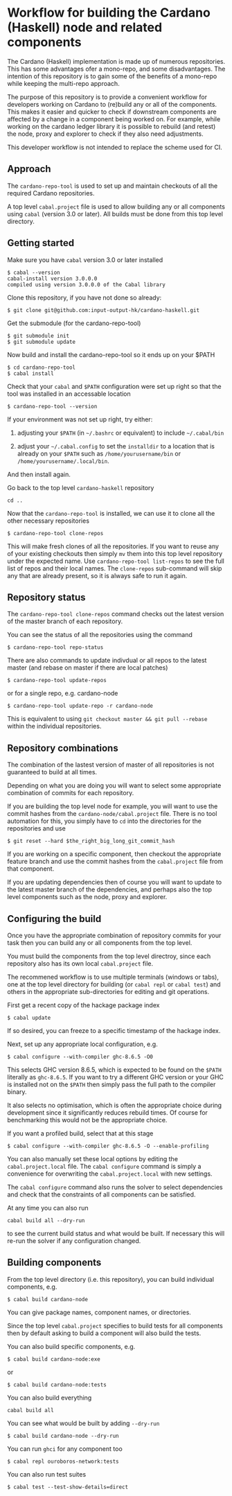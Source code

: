 Workflow for building the Cardano (Haskell) node and related components
=======================================================================

The Cardano (Haskell) implementation is made up of numerous repositories. This
has some advantages ofer a mono-repo, and some disadvantages. The intention of
this repository is to gain some of the benefits of a mono-repo while keeping
the multi-repo approach.

The purpose of this repository is to provide a convenient workflow for
developers working on Cardano to (re)build any or all of the components. This
makes it easier and quicker to check if downstream components are affected by
a change in a component being worked on. For example, while working on the
cardano ledger library it is possible to rebuild (and retest) the node, proxy
and explorer to check if they also need adjustments.

This developer workflow is not intended to replace the scheme used for CI.


Approach
--------

The `cardano-repo-tool` is used to set up and maintain checkouts of all the
required Cardano repositories.

A top level `cabal.project` file is used to allow building any or all
components using `cabal` (version 3.0 or later). All builds must be done from
this top level directory.


Getting started
---------------

Make sure you have `cabal` version 3.0 or later installed
```
$ cabal --version
cabal-install version 3.0.0.0
compiled using version 3.0.0.0 of the Cabal library 
```

Clone this repository, if you have not done so already:
```
$ git clone git@github.com:input-output-hk/cardano-haskell.git
```

Get the submodule (for the cardano-repo-tool)
```
$ git submodule init
$ git submodule update
```

Now build and install the cardano-repo-tool so it ends up on your $PATH
```
$ cd cardano-repo-tool
$ cabal install
```

Check that your `cabal` and `$PATH` configuration were set up right so that the
tool was installed in an accessable location
```
$ cardano-repo-tool --version
```

If your environment was not set up right, try either:

1. adjusting your `$PATH` (in `~/.bashrc` or equivalent) to include
   `~/.cabal/bin`

2. adjust your `~/.cabal.config` to set the `installdir` to a location that is
   already on your `$PATH` such as `/home/yourusername/bin` or 
   `/home/yourusername/.local/bin`.

And then install again.

Go back to the top level `cardano-haskell` repository
```
cd ..
```

Now that the `cardano-repo-tool` is installed, we can use it to clone all the
other necessary repositories
```
$ cardano-repo-tool clone-repos
```

This will make fresh clones of all the repositories. If you want to reuse any
of your existing checkouts then simply `mv` them into this top level
repository under the expected name. Use `cardano-repo-tool list-repos` to see
the full list of repos and their local names. The `clone-repos` sub-command
will skip any that are already present, so it is always safe to run it again.


Repository status
-----------------

The `cardano-repo-tool clone-repos` command checks out the latest version of
the master branch of each repository.

You can see the status of all the repositories using the command
```
$ cardano-repo-tool repo-status
```

There are also commands to update indivdual or all repos to the latest master
(and rebase on master if there are local patches)
```
$ cardano-repo-tool update-repos
```
or for a single repo, e.g. cardano-node
```
$ cardano-repo-tool update-repo -r cardano-node
```
This is equivalent to using `git checkout master && git pull --rebase` within
the individual repositories.


Repository combinations
-----------------------

The combination of the lastest version of master of all repositories is not
guaranteed to build at all times.

Depending on what you are doing you will want to select some appropriate
combination of commits for each repository.

If you are building the top level node for example, you will want to use the
commit hashes from the `cardano-node/cabal.project` file. There is no tool
automation for this, you simply have to `cd` into the directories for the
repositories and use
```
$ git reset --hard $the_right_big_long_git_commit_hash
```

If you are working on a specific component, then checkout the appropriate
feature branch and use the commit hashes from the `cabal.project` file from
that component.

If you are updating dependencies then of course you will want to update to the
latest master branch of the dependencies, and perhaps also the top level
components such as the node, proxy and explorer.


Configuring the build
---------------------

Once you have the appropriate combination of repository commits for your task
then you can build any or all components from the top level.

You must build the components from the top level directroy, since each
repository also has its own local `cabal.project` file.

The recommened workflow is to use multiple terminals (windows or tabs), one
at the top level directory for building (or `cabal repl` or `cabal test`) and
others in the appropriate sub-directories for editing and git operations.

First get a recent copy of the hackage package index
```
$ cabal update
```
If so desired, you can freeze to a specific timestamp of the hackage index.

Next, set up any appropriate local configuration, e.g.
```
$ cabal configure --with-compiler ghc-8.6.5 -O0
```
This selects GHC version 8.6.5, which is expected to be found on the `$PATH`
literally as `ghc-8.6.5`. If you want to try a different GHC version or your GHC is installed not
on the `$PATH` then simply pass the full path to the compiler binary.

It also selects no optimisation, which is often the appropriate choice during
development since it significantly reduces rebuild times. Of course for
benchmarking this would not be the appropriate choice.

If you want a profiled build, select that at this stage
```
$ cabal configure --with-compiler ghc-8.6.5 -O --enable-profiling
```

You can also manually set these local options by editing the
`cabal.project.local` file. The `cabal configure` command is simply a
convenience for overwriting the `cabal.project.local` with new settings.

The `cabal configure` command also runs the solver to select dependencies and
check that the constraints of all components can be satisfied.

At any time you can also run
```
cabal build all --dry-run
```
to see the current build status and what would be built. If necessary this will
re-run the solver if any configuration changed.


Building components
-------------------

From the top level directory (i.e. this repository), you can build individual
components, e.g.
```
$ cabal build cardano-node
```

You can give package names, component names, or directories.

Since the top level `cabal.project` specifies to build tests for all
components then by default asking to build a component will also build
the tests.

You can also build specific components, e.g.
```
$ cabal build cardano-node:exe
```
or
```
$ cabal build cardano-node:tests
```

You can also build everything
```
cabal build all
```

You can see what would be built by adding `--dry-run`
```
$ cabal build cardano-node --dry-run
```

You can run `ghci` for any component too
```
$ cabal repl ouroboros-network:tests
```

You can also run test suites
```
$ cabal test --test-show-details=direct 
```
